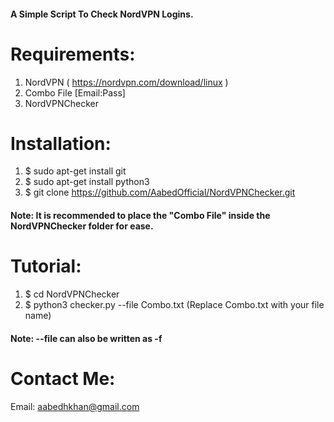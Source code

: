 #### A Simple Script To Check NordVPN Logins.
# Requirements:
1. NordVPN ( https://nordvpn.com/download/linux )
2. Combo File [Email:Pass]
3. NordVPNChecker
# Installation:
1. $ sudo apt-get install git
2. $ sudo apt-get install python3
3. $ git clone https://github.com/AabedOfficial/NordVPNChecker.git
#### Note: It is recommended to place the "Combo File" inside the NordVPNChecker folder for ease.
# Tutorial:
1. $ cd NordVPNChecker
2. $ python3 checker.py --file Combo.txt (Replace Combo.txt with your file name)
#### Note: --file can also be written as -f
# Contact Me:
Email: aabedhkhan@gmail.com
